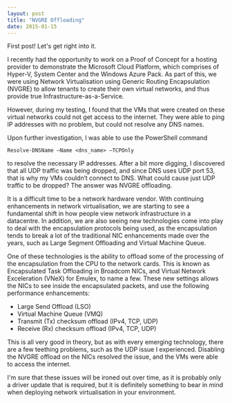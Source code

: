 ```yaml
---
layout: post
title: "NVGRE Offloading"
date: 2015-01-15
---
```


First post! Let's get right into it.

I recently had the opportunity to work on a Proof of Concept for a hosting provider to demonstrate the Microsoft Cloud Platform, which comprises of Hyper-V, System Center and the Windows Azure Pack. As part of this, we were using Network Virtualisation using Generic Routing Encapsulation (NVGRE) to allow tenants to create their own virtual networks, and thus provide true Infrastructure-as-a-Service.

However, during my testing, I found that the VMs that were created on these virtual networks could not get access to the internet. They were able to ping IP addresses with no problem, but could not resolve any DNS names.

Upon further investigation, I was able to use the PowerShell command

```posh
Resolve-DNSName –Name <dns_name> –TCPOnly
``` 
to resolve the necessary IP addresses. After a bit more digging, I discovered that all UDP traffic was being dropped, and since DNS uses UDP port 53, that is why my VMs couldn’t connect to DNS. What could cause just UDP traffic to be dropped? The answer was NVGRE offloading.

It is a difficult time to be a network hardware vendor. With continuing enhancements in network virtualisation, we are starting to see a fundamental shift in how people view network infrastructure in a datacentre. In addition, we are also seeing new technologies come into play to deal with the encapsulation protocols being used, as the encapsulation tends to break a lot of the traditional NIC enhancements made over the years, such as Large Segment Offloading and Virtual Machine Queue.

One of these technologies is the ability to offload some of the processing of the encapsulation from the CPU to the network cards. This is known as Encapsulated Task Offloading in Broadcom NICs, and Virtual Network Exceleration (VNeX) for Emulex, to name a few. These new settings allows the NICs to see inside the encapsulated packets, and use the following performance enhancements:
* Large Send Offload (LSO)
* Virtual Machine Queue (VMQ)
* Transmit (Tx) checksum offload (IPv4, TCP, UDP)
* Receive (Rx) checksum offload (IPv4, TCP, UDP)

This is all very good in theory, but as with every emerging technology, there are a few teething problems, such as the UDP issue I experienced. Disabling the NVGRE offload on the NICs resolved the issue, and the VMs were able to access the internet.

I'm sure that these issues will be ironed out over time, as it is probably only a driver update that is required, but it is definitely something to bear in mind when deploying network virtualisation in your environment.